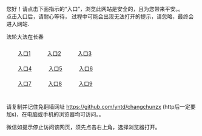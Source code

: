 您好！请点击下面指示的“入口”，浏览此网站是安全的，且为您带来平安。。 <br/>
点击入口后，请耐心等待， 过程中可能会出现无法打开的提示，请忽略，最终会进入网站. </br>

法轮大法在长春<br/>
<div style="padding:10px"><a style="margin:20px" target="_blank" href="https://dqk2zrr2rlcxp.cloudfront.net/2Qpsp?qoeffu" id="ccLink1" rel="nofollow">入口1</a> <a target="_blank" style="margin:20px" href="https://dtrfr6nn09xf6.cloudfront.net/2Qpsp?dtyekezm" id="ccLink2" rel="nofollow">入口2</a> <a style="margin:20px" target="_blank" href="https://d3glehb6ko6k9s.cloudfront.net/2Qpsp?oeetrofn" id="ccLink3" rel="nofollow">入口3</a></div>

<div style="padding:10px" ><a style="margin:20px" target="_blank" href="https://dqk2zrr2rlcxp.cloudfront.net/2Qpsp?qoeffu" id="ccLink4" rel="nofollow">入口4</a> <a style="margin:20px" href="https://dtrfr6nn09xf6.cloudfront.net/2Qpsp?dtyekezm" target="_blank" id="ccLink5" rel="nofollow">入口5</a> <a style="margin:20px" href="https://d3glehb6ko6k9s.cloudfront.net/2Qpsp?oeetrofn" target="_blank" id="ccLink6" rel="nofollow">入口6</a></div>

<div style="padding:10px"><a style="margin:20px" target="_blank" href="https://dqk2zrr2rlcxp.cloudfront.net/2Qpsp?qoeffu" id="ccLink7" rel="nofollow">入口7</a> <a style="margin:20px" href="https://dtrfr6nn09xf6.cloudfront.net/2Qpsp?dtyekezm" target="_blank" id="ccLink8" rel="nofollow">入口8</a> <a style="margin:20px" target="_blank" href="https://d3glehb6ko6k9s.cloudfront.net/2Qpsp?oeetrofn" id="ccLink9" rel="nofollow">入口9</a></div>

<br/>



请复制并记住免翻墙网址 https://github.com/yntd/changchunzx (http后一定要加s)，在电脑或手机的浏览器均可访问。。<br/>

微信如提示停止访问该网页，须先点击右上角，选择浏览器打开。
